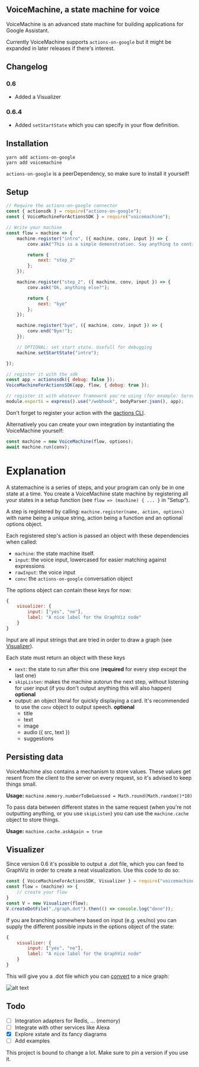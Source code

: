 ## VoiceMachine, a state machine for voice

VoiceMachine is an advanced state machine for building applications for Google Assistant.

Currently VoiceMachine supports `actions-on-google` but it might be expanded in later releases if there's interest.

## Changelog

### 0.6

- Added a Visualizer

### 0.6.4

- Added `setStartState` which you can specify in your flow definition.

## Installation

```
yarn add actions-on-google
yarn add voicemachine
```

`actions-on-google` is a peerDependency, so make sure to install it yourself!

## Setup

```js
// Require the actions-on-google connector
const { actionsdk } = require("actions-on-google");
const { VoiceMachineForActionsSDK } = require("voicemachine");

// Write your machine
const flow = machine => {
    machine.register("intro", ({ machine, conv, input }) => {
        conv.ask("This is a simple demonstration. Say anything to continue");

        return {
            next: "step_2"
        };
    });

    machine.register("step_2", ({ machine, conv, input }) => {
        conv.ask("Ok, anything else?");

        return {
            next: "bye"
        };
    });

    machine.register("bye", ({ machine, conv, input }) => {
        conv.end("Bye!");
    });

    // OPTIONAL: set start state. Usefull for debugging
    machine.setStartState("intro");

});

// register it with the sdk
const app = actionssdk({ debug: false });
VoiceMachineForActionsSDK(app, flow, { debug: true });

// register it with whatever framework you're using (for example: Serverless + Express)
module.exports = express().use("/webhook", bodyParser.json(), app);
```

Don't forget to register your action with the [gactions CLI](https://developers.google.com/assistant/tools/gactions-cli).

Alternatively you can create your own integration by instantiating the VoiceMachine yourself:

```js
const machine = new VoiceMachine(flow, options);
await machine.run(conv);
```

# Explanation

A statemachine is a series of steps, and your program can only be in one state at a time. You create a VoiceMachine state machine by registering all your states in a setup function (see `flow => (machine) { ... }` in "Setup").

A step is registered by calling: `machine.register(name, action, options)` with name being a unique string, action being a function and an optional options object.

Each registered step's action is passed an object with these dependencies when called:

- `machine`: the state machine itself.
- `input`: the voice input, lowercased for easier matching against expressions
- `rawInput`: the voice input
- `conv`: the `actions-on-google` conversation object

The options object can contain these keys for now:

```js
{
    visualizer: {
        input: ["yes", "no"],
        label: "A nice label for the GraphViz node"
    }
}
```

Input are all input strings that are tried in order to draw a graph (see [Visualizer](#Visualizer)).

Each state must return an object with these keys

- `next`: the state to run after this one (**required** for every step except the last one)
- `skipListen`: makes the machine autorun the next step, without listening for user input (if you don't output anything this will also happen) **optional**
- output: an object literal for quickly displaying a card. It's recommended to use the `conv` object to output speech. **optional**
  - title
  - text
  - image
  - audio ({ src, text })
  - suggestions

## Persisting data

VoiceMachine also contains a mechanism to store values. These values get resent from the client to the server on every request, so it's advised to keep things small.

**Usage:** `machine.memory.numberToBeGuessed = Math.round(Math.random()*10)`

To pass data between different states in the same request (when you're not outputting anything, or you use `skipListen`) you can use the `machine.cache` object to store things.

**Usage:** `machine.cache.askAgain = true`

## Visualizer

Since version 0.6 it's possible to output a .dot file, which you can feed to GraphViz in order to create a neat visualization. Use this code to do so:

```js
const { VoiceMachineForActionsSDK, Visualizer } = require("voicemachine");
const flow = (machine) => {
    // create your flow
}
const V = new Visualizer(flow);
V.createDotFile("./graph.dot").then(() => console.log("done"));
```

If you are branching somewhere based on input (e.g. yes/no) you can supply the different possible inputs in the options object of the state:

```js
{
    visualizer: {
        input: ["yes", "no"],
        label: "A nice label for the GraphViz node"
    }
}
```

This will give you a .dot file which you can [convert](https://dreampuf.github.io/GraphvizOnline/) to a nice graph:

![alt text](example-graph.png "Example")

## Todo

- [ ] Integration adapters for Redis, ... (memory)
- [ ] Integrate with other services like Alexa
- [x] Explore xstate and its fancy diagrams
- [ ] Add examples

This project is bound to change a lot. Make sure to pin a version if you use it.
